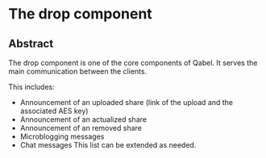 # The drop component
## Abstract
The drop component is one of the core components of Qabel. It serves the main communication between the clients.

This includes:
* Announcement of an uploaded share (link of the upload and the associated AES key)
* Announcement of an actualized share
* Announcement of an removed share
* Microblogging messages
* Chat messages
This list can be extended as needed.